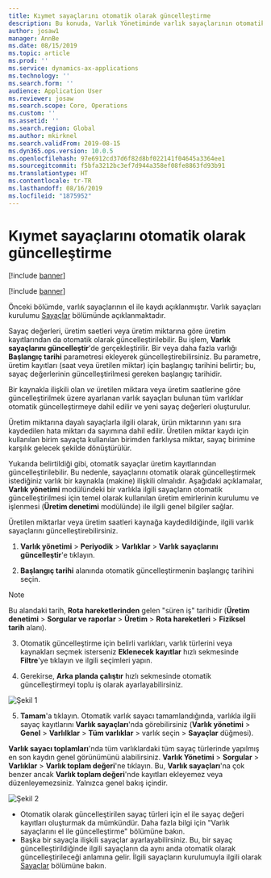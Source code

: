 ```yaml
---
title: Kıymet sayaçlarını otomatik olarak güncelleştirme
description: Bu konuda, Varlık Yönetiminde varlık sayaçlarının otomatik olarak güncelleştirilmesi açıklanmaktadır.
author: josaw1
manager: AnnBe
ms.date: 08/15/2019
ms.topic: article
ms.prod: ''
ms.service: dynamics-ax-applications
ms.technology: ''
ms.search.form: ''
audience: Application User
ms.reviewer: josaw
ms.search.scope: Core, Operations
ms.custom: ''
ms.assetid: ''
ms.search.region: Global
ms.author: mkirknel
ms.search.validFrom: 2019-08-15
ms.dyn365.ops.version: 10.0.5
ms.openlocfilehash: 97e6912cd37d6f82d8bf022141f04645a3364ee1
ms.sourcegitcommit: f5bfa3212bc3ef7d944a358ef08fe8863fd93b91
ms.translationtype: HT
ms.contentlocale: tr-TR
ms.lasthandoff: 08/16/2019
ms.locfileid: "1875952"
---
```

# <a name="automatic-update-of-asset-counters"></a>Kıymet sayaçlarını otomatik olarak güncelleştirme

[!include [banner](../../includes/banner.md)]

[!include [banner](../../includes/preview-banner.md)]

Önceki bölümde, varlık sayaçlarının el ile kaydı açıklanmıştır. Varlık sayaçları kurulumu [Sayaçlar](../setup-for-objects/counters.md) bölümünde açıklanmaktadır.

Sayaç değerleri, üretim saetleri veya üretim miktarına göre üretim kayıtlarından da otomatik olarak güncelleştirilebilir. Bu işlem, **Varlık sayaçlarını güncelleştir**'de gerçekleştirilir. Bir veya daha fazla varlığı **Başlangıç tarihi** parametresi ekleyerek güncelleştirebilirsiniz. Bu parametre, üretim kayıtları (saat veya üretilen miktar) için başlangıç tarihini belirtir; bu, sayaç değerlerinin güncelleştirilmesi gereken başlangıç tarihidir.

Bir kaynakla ilişkili olan *ve* üretilen miktara veya üretim saatlerine göre güncelleştirilmek üzere ayarlanan varlık sayaçları bulunan tüm varlıklar otomatik güncelleştirmeye dahil edilir ve yeni sayaç değerleri oluşturulur.

Üretim miktarına dayalı sayaçlarla ilgili olarak, ürün miktarının yanı sıra kaydedilen hata miktarı da sayımına dahil edilir. Üretilen miktar kaydı için kullanılan birim sayaçta kullanılan birimden farklıysa miktar, sayaç birimine karşılık gelecek şekilde dönüştürülür.

Yukarıda belirtildiği gibi, otomatik sayaçlar üretim kayıtlarından güncelleştirilebilir. Bu nedenle, sayaçlarını otomatik olarak güncelleştirmek istediğiniz varlık bir kaynakla (makine) ilişkili olmalıdır. Aşağıdaki açıklamalar, **Varlık yönetimi** modülündeki bir varlıkla ilgili sayaçların otomatik güncelleştirilmesi için temel olarak kullanılan üretim emirlerinin kurulumu ve işlenmesi (**Üretim denetimi** modülünde) ile ilgili genel bilgiler sağlar.

Üretilen miktarlar veya üretim saatleri kaynağa kaydedildiğinde, ilgili varlık sayaçlarını güncelleştirebilirsiniz.

1. **Varlık yönetimi** > **Periyodik** > **Varlıklar** > **Varlık sayaçlarını güncelleştir**'e tıklayın.

2. **Başlangıç tarihi** alanında otomatik güncelleştirmenin başlangıç tarihini seçin.

>[!NOTE]
>Bu alandaki tarih, **Rota hareketlerinden** gelen "süren iş" tarihidir (**Üretim denetimi** > **Sorgular ve raporlar** > **Üretim** > **Rota hareketleri** > **Fiziksel tarih** alanı).

3. Otomatik güncelleştirme için belirli varlıkları, varlık türlerini veya kaynakları seçmek isterseniz **Eklenecek kayıtlar** hızlı sekmesinde **Filtre**'ye tıklayın ve ilgili seçimleri yapın.

4. Gerekirse, **Arka planda çalıştır** hızlı sekmesinde otomatik güncelleştirmeyi toplu iş olarak ayarlayabilirsiniz.

![Şekil 1](media/12-work-orders.png)

5. **Tamam**'a tıklayın. Otomatik varlık sayacı tamamlandığında, varlıkla ilgili sayaç kayıtlarını **Varlık sayaçları**'nda görebilirsiniz (**Varlık yönetimi** > **Genel** > **Varlılklar** > **Tüm varlıklar** > varlık seçin > **Sayaçlar** düğmesi).

**Varlık sayacı toplamları**'nda tüm varlıklardaki tüm sayaç türlerinde yapılmış en son kaydın genel görünümünü alabilirsiniz. **Varlık Yönetimi** > **Sorgular** > **Varlıklar** > **Varlık toplam değeri**'ne tıklayın. Bu, **Varlık sayaçları**'na çok benzer ancak **Varlık toplam değeri**'nde kayıtları ekleyemez veya düzenleyemezsiniz. Yalnızca genel bakış içindir.

![Şekil 2](media/13-work-orders.png)


- Otomatik olarak güncelleştirilen sayaç türleri için el ile sayaç değeri kayıtları oluşturmak da mümkündür. Daha fazla bilgi için "Varlık sayaçlarını el ile güncelleştirme" bölümüne bakın.
- Başka bir sayaçla ilişkili sayaçlar ayarlayabilirsiniz. Bu, bir sayaç güncelleştirildiğinde ilgili sayaçların da aynı anda otomatik olarak güncelleştirileceği anlamına gelir. İlgili sayaçların kurulumuyla ilgili olarak [Sayaçlar](../setup-for-objects/counters.md) bölümüne bakın.
